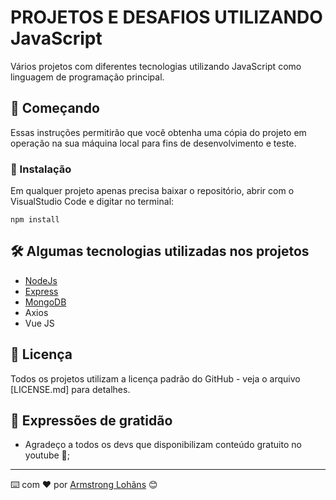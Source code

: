 # PROJETOS E DESAFIOS UTILIZANDO JavaScript

Vários projetos com diferentes tecnologias utilizando JavaScript como linguagem de programação principal.

## 🚀 Começando

Essas instruções permitirão que você obtenha uma cópia do projeto em operação na sua máquina local para fins de desenvolvimento e teste.


### 🔧 Instalação

Em qualquer projeto apenas precisa baixar o repositório, abrir com o VisualStudio Code e digitar no terminal:

```
npm install
```

## 🛠️ Algumas tecnologias utilizadas nos projetos

* [NodeJs](https://nodejs.org/en/)
* [Express](https://expressjs.com/)
* [MongoDB](https://www.mongodb.com/)
* Axios
* Vue JS

## 📄 Licença

Todos os projetos utilizam a licença padrão do GitHub - veja o arquivo [LICENSE.md] para detalhes.

## 🎁 Expressões de gratidão

* Agradeço a todos os devs que disponibilizam conteúdo gratuito no youtube 📢;

---
⌨️ com ❤️ por [Armstrong Lohãns](https://gist.github.com/lohhans) 😊
